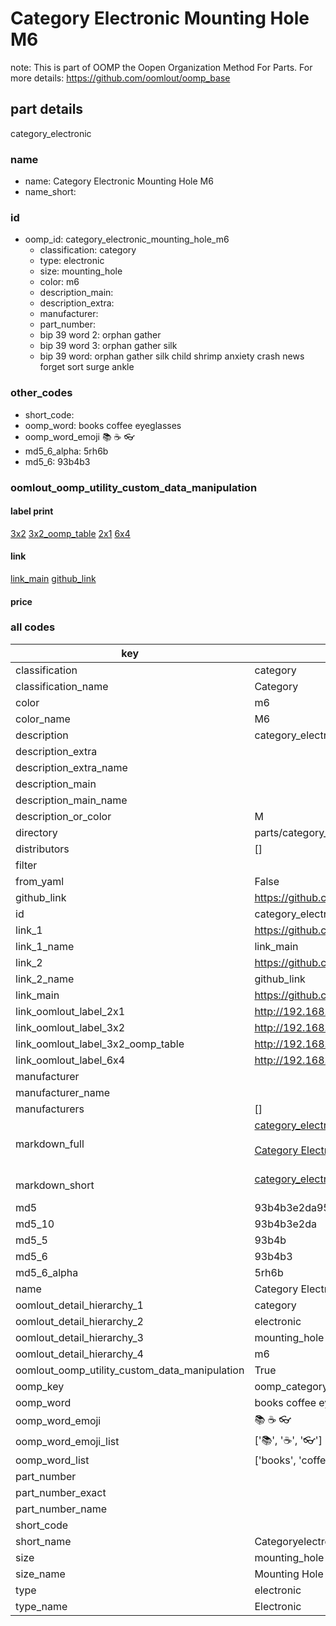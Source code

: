 # Category Electronic Mounting Hole M6  

note: This is part of OOMP the Oopen Organization Method For Parts. For more details: https://github.com/oomlout/oomp_base

##  part details



category_electronic

### name
* name: Category Electronic Mounting Hole M6
* name_short: 
### id
* oomp_id: category_electronic_mounting_hole_m6
  * classification: category
  * type: electronic
  * size: mounting_hole
  * color: m6
  * description_main: 
  * description_extra: 
  * manufacturer: 
  * part_number: 
  * bip 39 word 2: orphan gather
  * bip 39 word 3: orphan gather silk
  * bip 39 word: orphan gather silk child shrimp anxiety crash news forget sort surge ankle

### other_codes
* short_code: 
* oomp_word: books coffee eyeglasses
* oomp_word_emoji :books: :coffee: :eyeglasses:
* md5_6_alpha: 5rh6b
* md5_6: 93b4b3






### oomlout_oomp_utility_custom_data_manipulation
#### label print
[3x2](http://192.168.1.245:1112/?label=oomp%205rh6b)
[3x2_oomp_table](http://192.168.1.107:1112/?label=oomp%205rh6b)
[2x1](http://192.168.1.242:1112/?label=oomp%205rh6b)
[6x4](http://192.168.1.55:1112/?label=oomp%205rh6b)    

#### link

[link_main](https://github.com/oomlout/oomlout_oomp_current_version_messy/tree/main/parts/category_electronic_mounting_hole_m6) [github_link](https://github.com/oomlout/oomlout_oomp_part_src/tree/main/parts/category_electronic_mounting_hole_m6)                             

#### price







### all codes 
| key | value |  
| --- | --- |  
| classification | category |  
| classification_name | Category |  
| color | m6 |  
| color_name | M6 |  
| description | category_electronic |  
| description_extra |  |  
| description_extra_name |  |  
| description_main |  |  
| description_main_name |  |  
| description_or_color | M  |  
| directory | parts/category_electronic_mounting_hole_m6 |  
| distributors | [] |  
| filter |  |  
| from_yaml | False |  
| github_link | https://github.com/oomlout/oomlout_oomp_part_src/tree/main/parts/category_electronic_mounting_hole_m6 |  
| id | category_electronic_mounting_hole_m6 |  
| link_1 | https://github.com/oomlout/oomlout_oomp_current_version_messy/tree/main/parts/category_electronic_mounting_hole_m6 |  
| link_1_name | link_main |  
| link_2 | https://github.com/oomlout/oomlout_oomp_part_src/tree/main/parts/category_electronic_mounting_hole_m6 |  
| link_2_name | github_link |  
| link_main | https://github.com/oomlout/oomlout_oomp_current_version_messy/tree/main/parts/category_electronic_mounting_hole_m6 |  
| link_oomlout_label_2x1 | http://192.168.1.242:1112/?label=oomp%205rh6b |  
| link_oomlout_label_3x2 | http://192.168.1.245:1112/?label=oomp%205rh6b |  
| link_oomlout_label_3x2_oomp_table | http://192.168.1.107:1112/?label=oomp%205rh6b |  
| link_oomlout_label_6x4 | http://192.168.1.55:1112/?label=oomp%205rh6b |  
| manufacturer |  |  
| manufacturer_name |  |  
| manufacturers | [] |  
| markdown_full | [category_electronic_mounting_hole_m6](https://github.com/oomlout/oomlout_oomp_current_version_messy/tree/main/parts/category_electronic_mounting_hole_m6)<br>[](https://github.com/oomlout/oomlout_oomp_current_version_messy/tree/main/parts/category_electronic_mounting_hole_m6)<br>[Category Electronic Mounting Hole M6](https://github.com/oomlout/oomlout_oomp_current_version_messy/tree/main/parts/category_electronic_mounting_hole_m6)<br><br> |  
| markdown_short | [category_electronic_mounting_hole_m6](https://github.com/oomlout/oomlout_oomp_current_version_messy/tree/main/parts/category_electronic_mounting_hole_m6)<br><br> |  
| md5 | 93b4b3e2da95264c2863927f91181ce6 |  
| md5_10 | 93b4b3e2da |  
| md5_5 | 93b4b |  
| md5_6 | 93b4b3 |  
| md5_6_alpha | 5rh6b |  
| name | Category Electronic Mounting Hole M6 |  
| oomlout_detail_hierarchy_1 | category |  
| oomlout_detail_hierarchy_2 | electronic |  
| oomlout_detail_hierarchy_3 | mounting_hole |  
| oomlout_detail_hierarchy_4 | m6 |  
| oomlout_oomp_utility_custom_data_manipulation | True |  
| oomp_key | oomp_category_electronic_mounting_hole_m6 |  
| oomp_word | books coffee eyeglasses |  
| oomp_word_emoji | :books: :coffee: :eyeglasses: |  
| oomp_word_emoji_list | [':books:', ':coffee:', ':eyeglasses:'] |  
| oomp_word_list | ['books', 'coffee', 'eyeglasses'] |  
| part_number |  |  
| part_number_exact |  |  
| part_number_name |  |  
| short_code |  |  
| short_name | Categoryelectronic |  
| size | mounting_hole |  
| size_name | Mounting Hole |  
| type | electronic |  
| type_name | Electronic |  
